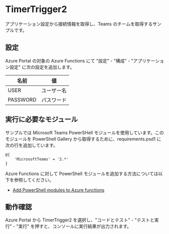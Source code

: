# TimerTrigger2

アプリケーション設定から接続情報を取得し、Teams のチームを取得するサンプルです。

## 設定

Azure Portal の対象の Azure Functions にて "設定" - "構成" - "アプリケーション設定" に次の設定を追加します。

| 名前 | 値 |
|--|--|
| USER | ユーザー名 |
| PASSWORD | パスワード |

## 実行に必要なモジュール

サンプルでは Microsoft Teams PowerSHell モジュールを使用しています。このモジュールを PowerShell Gallery から取得するために、requirements.psd1 に次の行を追加しています。

```
@{
    'MicrosoftTeams' = '2.*'
}
```

Azure Functions に対して PowerShell モジュールを追加する方法については以下を参照してください。

- [Add PowerShell modules to Azure functions](https://tech.nicolonsky.ch/azure-functions-powershell-modules/)

## 動作確認

Azure Portal から TimerTrigger2 を選択し、"コードとテスト" - "テストと実行" - "実行" を押すと、コンソールに実行結果が出力されます。
